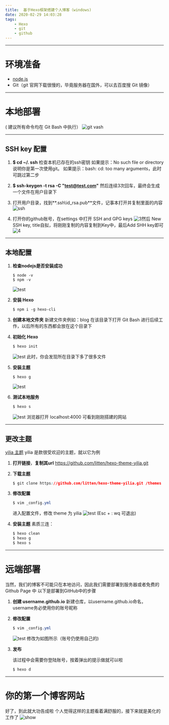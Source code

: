 ```yaml
---
title:  基于Hexo框架搭建个人博客（windows)
date: 2020-02-29 14:03:28
tags:
	- Hexo
	- git
	- github
---
```


---
# 环境准备
- [node.js](https://nodejs.org/en/download/)
- Git（git 官网下载很慢的，毕竟服务器在国外，可以去百度搜 Git 镜像）
<!--more-->
---
# 本地部署
( 建议所有命令均在 Git Bash 中执行）
![git vash](https://img-blog.csdnimg.cn/20200229131210261.png)

---
## SSH key 配置
1.  **$ cd ~/. ssh** 
检查本机已存在的ssh密钥
如果提示：No such file or directory 说明你是第一次使用git。
如果提示：bash: cd: too many arguments，此时可跳过第二步

2. **$ ssh-keygen -t rsa -C  "test@test.com"**
然后连续3次回车，最终会生成一个文件在用户目录下
3. 打开用户目录，找到**.ssh\id_rsa.pub**文件，记事本打开并复制里面的内容
![ssh](https://img-blog.csdnimg.cn/20200229131652732.png)
4. 打开你的github账号，在settings 中打开 SSH and GPG keys
![3](https://img-blog.csdnimg.cn/20200229131842234.png?x-oss-process=image/watermark,type_ZmFuZ3poZW5naGVpdGk,shadow_10,text_aHR0cHM6Ly9ibG9nLmNzZG4ubmV0L3dlaXhpbl80MzQ4ODk1OA==,size_16,color_FFFFFF,t_70)然后 New SSH key, title自拟，将刚刚复制的内容复制到Key中，最后Add SHH key即可
![4](https://img-blog.csdnimg.cn/20200229132017824.png?x-oss-process=image/watermark,type_ZmFuZ3poZW5naGVpdGk,shadow_10,text_aHR0cHM6Ly9ibG9nLmNzZG4ubmV0L3dlaXhpbl80MzQ4ODk1OA==,size_16,color_FFFFFF,t_70)
----
## 本地配置
1. **检查nodejs是否安装成功**

	```css
	$ node -v
	$ npm -v
	```
	![test](https://img-blog.csdnimg.cn/20200229133041105.png)
2. **安装 Hexo**

	```css
	$ npm i -g hexo-cli
	```
3. **创建本地文件夹**
新建文件夹例如：blog
在该目录下打开 Git Bash 进行后续工作，以后所有的东西都会放在这个目录下
4. **初始化 Hexo**

	```css
	$ hexo init
	```
	![test](https://img-blog.csdnimg.cn/20200229133202436.png)
	此时，你会发现所在目录下多了很多文件
5. **安装主题**

	```css
	$ hexo g
	```
	![test](https://img-blog.csdnimg.cn/20200229133340742.png)
6. **测试本地服务**

	```css
	$ hexo s
	```
	![test](https://img-blog.csdnimg.cn/20200229133454611.png)
	浏览器打开 localhost:4000 可看到刚刚搭建的网站

---
## 更改主题
[yilia 主题](https://github.com/litten/hexo-theme-yilia)
yilia 是款很受欢迎的主题，就以它为例
1. **打开链接**，**复制其url** 
https://github.com/litten/hexo-theme-yilia.git

2.  **下载主题**

	```css
	$ git clone https://github.com/litten/hexo-theme-yilia.git /themes	/yilia
	```
3. **修改配置**

	```css
	$ vim _config.yml
	```
	进入配置文件，修改 theme 为 yilia
	![test](https://img-blog.csdnimg.cn/20200229134537989.png)
	(Esc + : wq 可退出)
4. **安装主题**
素质三连：

	```css
	$ hexo clean
	$ hexo g
	$ hexo s
	```
---
# 远端部署
当然，我们的博客不可能只在本地访问，因此我们需要部署到服务器或者免费的 Github Page 中
以下是部署到GitHub中的步骤
1. **创建 username.github.io**
新建仓库，以username.github.io命名，username务必使用你的账号昵称
2. **修改配置**

	```css
	$ vim _config.yml
	```
	![test](https://img-blog.csdnimg.cn/20200229135302642.png)
	修改为如图所示（账号仍使用自己的)
3. **发布**

	该过程中会需要你登陆账号，按着弹出的提示做就可以啦
	```css
	$ hexo d
	```
---
# 你的第一个博客网站
好了，到此就大功告成啦
个人觉得这样的主题看着满舒服的，接下来就是美化的工作了
![show](https://img-blog.csdnimg.cn/20200229135624930.png?x-oss-process=image/watermark,type_ZmFuZ3poZW5naGVpdGk,shadow_10,text_aHR0cHM6Ly9ibG9nLmNzZG4ubmV0L3dlaXhpbl80MzQ4ODk1OA==,size_16,color_FFFFFF,t_70)
